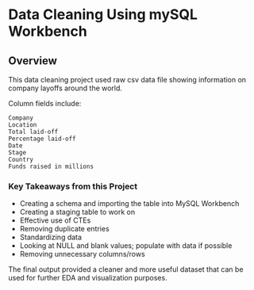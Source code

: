 # Data Cleaning Using mySQL Workbench


## Overview

This data cleaning project used raw csv data file showing information on company layoffs around the world. 

Column fields include:

    Company
    Location
    Total laid-off
    Percentage laid-off
    Date 
    Stage 
    Country
    Funds raised in millions


### Key Takeaways from this Project

- Creating a schema and importing the table into MySQL Workbench
- Creating a staging table to work on
- Effective use of CTEs
- Removing duplicate entries
- Standardizing data 
- Looking at NULL and blank values; populate with data if possible
- Removing unnecessary columns/rows 

The final output provided a cleaner and more useful dataset that can be used for further EDA and visualization purposes.
